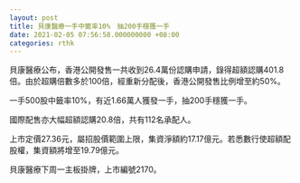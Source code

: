 ```yaml
---
layout: post
title: 貝康醫療一手中籤率10%　抽200手穩獲一手
date: 2021-02-05 07:56:58.000000000 +08:00
categories: rthk
---
```


貝康醫療公布，香港公開發售一共收到26.4萬份認購申請，錄得超額認購401.8倍。由於超購倍數多於100倍，經重新分配後，香港公開發售比例增至約50%。

一手500股中籤率10%，有近1.66萬人獲發一手，抽200手穩獲一手。

國際配售亦大幅超額認購20.8倍，共有112名承配人。

上市定價27.36元，屬招股價範圍上限，集資淨額約17.17億元。若悉數行使超額配股權，集資額將增至19.79億元。

貝康醫療下周一主板掛牌，上市編號2170。
